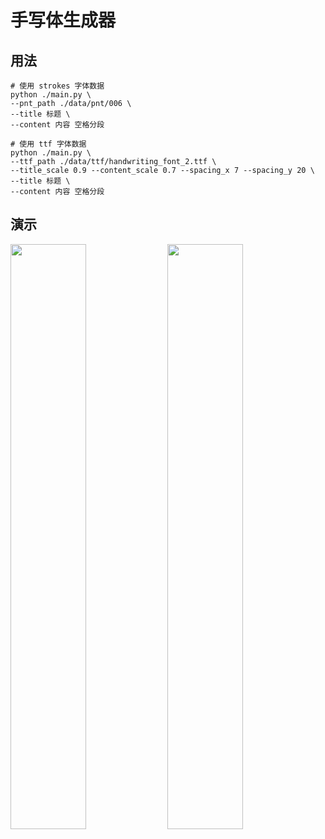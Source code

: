 # 手写体生成器
## 用法
```shell script
# 使用 strokes 字体数据
python ./main.py \
--pnt_path ./data/pnt/006 \
--title 标题 \
--content 内容 空格分段

# 使用 ttf 字体数据
python ./main.py \
--ttf_path ./data/ttf/handwriting_font_2.ttf \
--title_scale 0.9 --content_scale 0.7 --spacing_x 7 --spacing_y 20 \
--title 标题 \
--content 内容 空格分段
```

## 演示
<p>
  <img src="https://cdn.jsdelivr.net/gh/justsong-lab/images/misc/handwriting_generator.png" width="49%" />
  <img src="https://cdn.jsdelivr.net/gh/justsong-lab/images/misc/handwriting_generator_demo2.png" width="49%" /> 
</p>
